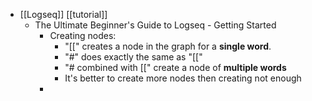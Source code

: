 - [[Logseq]] [[tutorial]]
	- The Ultimate Beginner's Guide to Logseq - Getting Started
		- Creating nodes:
			- "[[" creates a node in the graph for a **single word**.
			- "#" does exactly the same as "[["
			- "# combined with [[" create a node of **multiple words**
			- It's better to create more nodes then creating not enough
		-